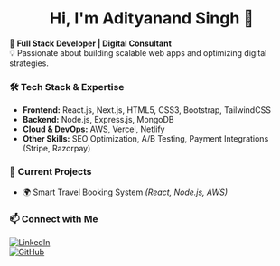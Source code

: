 <h1 align="center">Hi, I'm Adityanand Singh 👋</h1>

🚀 **Full Stack Developer | Digital Consultant**  
💡 Passionate about building scalable web apps and optimizing digital strategies.  

### 🛠 **Tech Stack & Expertise**  
- **Frontend:** React.js, Next.js, HTML5, CSS3, Bootstrap, TailwindCSS  
- **Backend:** Node.js, Express.js, MongoDB  
- **Cloud & DevOps:** AWS, Vercel, Netlify  
- **Other Skills:** SEO Optimization, A/B Testing, Payment Integrations (Stripe, Razorpay)  

### 📌 **Current Projects**  

- 🌍 Smart Travel Booking System *(React, Node.js, AWS)*  

### 📫 **Connect with Me**  
[![LinkedIn](https://img.shields.io/badge/LinkedIn-0077B5?style=for-the-badge&logo=linkedin)](https://www.linkedin.com/in/adityanandsingh)  
[![GitHub](https://img.shields.io/badge/GitHub-000?style=for-the-badge&logo=github)](https://github.com/adityanandsingh)  

